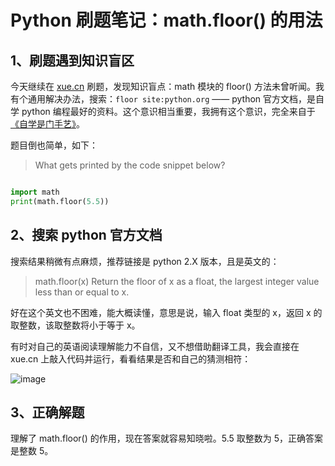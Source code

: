 # Python 刷题笔记：math.floor() 的用法

## 1、刷题遇到知识盲区

今天继续在 [xue.cn](https://xue.cn/) 刷题，发现知识盲点：math 模块的 floor() 方法未曾听闻。我有个通用解决办法，搜索：`floor site:python.org` —— python 官方文档，是自学 python 编程最好的资料。这个意识相当重要，我拥有这个意识，完全来自于[《自学是门手艺》](https://xue.cn/)。

题目倒也简单，如下：

> What gets printed by the code snippet below?

```python

import math
print(math.floor(5.5))
```

## 2、搜索 python 官方文档

搜索结果稍微有点麻烦，推荐链接是 python 2.X 版本，且是英文的：
> math.floor(x)
> Return the floor of x as a float, the largest integer value less than or equal to x.

好在这个英文也不困难，能大概读懂，意思是说，输入 float 类型的 x，返回 x 的取整数，该取整数将小于等于 x。

有时对自己的英语阅读理解能力不自信，又不想借助翻译工具，我会直接在 xue.cn 上敲入代码并运行，看看结果是否和自己的猜测相符：

![image](https://user-images.githubusercontent.com/31027645/68541668-72637d80-03dd-11ea-9a10-c1618e4500b3.png)

## 3、正确解题

理解了 math.floor() 的作用，现在答案就容易知晓啦。5.5 取整数为 5，正确答案是整数 5。
